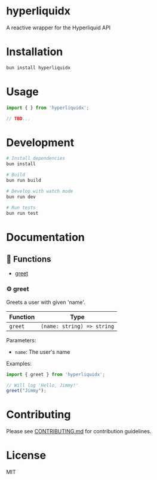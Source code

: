 # hyperliquidx

A reactive wrapper for the Hyperliquid API

# Installation

```bash
bun install hyperliquidx
```

# Usage

```typescript
import { } from 'hyperliquidx';

// TBD...
```

# Development

```bash
# Install dependencies
bun install

# Build
bun run build

# Develop with watch mode
bun run dev

# Run tests
bun run test
```

# Documentation

<!-- TSDOC_START -->

## :toolbox: Functions

- [greet](#gear-greet)

### :gear: greet

Greets a user with given 'name'.

| Function | Type |
| ---------- | ---------- |
| `greet` | `(name: string) => string` |

Parameters:

* `name`: The user's name


Examples:

```typescript
import { greet } from 'hyperliquidx';

// Will log 'Hello, Jimmy!'
greet("Jimmy");
```




<!-- TSDOC_END -->

# Contributing

Please see [CONTRIBUTING.md](./CONTRIBUTING.md) for contribution guidelines.

# License

MIT
